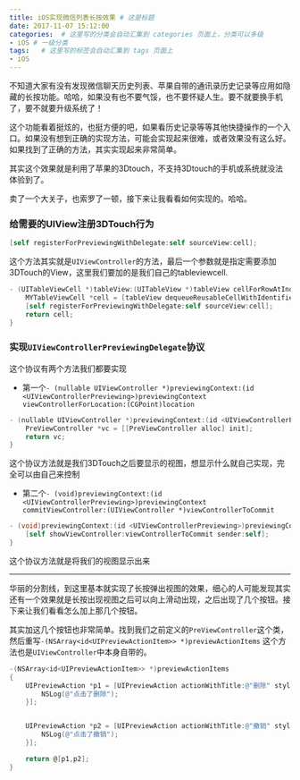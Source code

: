 ```yaml
---
title: iOS实现微信列表长按效果 # 这是标题
date: 2017-11-07 15:12:00
categories:  # 这里写的分类会自动汇集到 categories 页面上，分类可以多级
- iOS # 一级分类
tags:   # 这里写的标签会自动汇集到 tags 页面上
- iOS
---
```


不知道大家有没有发现微信聊天历史列表、苹果自带的通讯录历史记录等应用如隐藏的长按功能。哈哈，如果没有也不要气馁，也不要怀疑人生。要不就要换手机了，要不就要升级系统了！

这个功能看着挺炫的，也挺方便的吧，如果看历史记录等等其他快捷操作的一个入口。如果没有想到正确的实现方法，可能会实现起来很难，或者效果没有这么好。如果找到了正确的方法，其实实现起来非常简单。

其实这个效果就是利用了苹果的3Dtouch，不支持3Dtouch的手机或系统就没法体验到了。

卖了一个大关子，也索罗了一顿，接下来让我看看如何实现的。哈哈。

### 给需要的UIView注册3DTouch行为

```Objective-C
[self registerForPreviewingWithDelegate:self sourceView:cell];
```
这个方法其实就是`UIViewController`的方法，最后一个参数就是指定需要添加3DTouch的View，这里我们要加的是我们自己的tableviewcell.

```Objective-C
- (UITableViewCell *)tableView:(UITableView *)tableView cellForRowAtIndexPath:(NSIndexPath *)indexPath{
    MYTableViewCell *cell = [tableView dequeueReusableCellWithIdentifier:@"MYTableViewCell" forIndexPath:indexPath];
    [self registerForPreviewingWithDelegate:self sourceView:cell];
    return cell;
}

```
### 实现`UIViewControllerPreviewingDelegate`协议

这个协议有两个方法我们都要实现
* 第一个`- (nullable UIViewController *)previewingContext:(id <UIViewControllerPreviewing>)previewingContext viewControllerForLocation:(CGPoint)location`

```Objective-C
- (nullable UIViewController *)previewingContext:(id <UIViewControllerPreviewing>)previewingContext viewControllerForLocation:(CGPoint)location{
    PreViewController *vc = [[PreViewController alloc] init];
    return vc;
}

```
这个协议方法就是我们3DTouch之后要显示的视图，想显示什么就自己实现，完全可以由自己来控制

* 第二个`- (void)previewingContext:(id <UIViewControllerPreviewing>)previewingContext commitViewController:(UIViewController *)viewControllerToCommit`

```Objective-C
- (void)previewingContext:(id <UIViewControllerPreviewing>)previewingContext commitViewController:(UIViewController *)viewControllerToCommit{
    [self showViewController:viewControllerToCommit sender:self];
}
```

这个协议方法就是将我们的视图显示出来

----
华丽的分割线，到这里基本就实现了长按弹出视图的效果，细心的人可能发现其实还有一个效果就是长按出现视图之后可以向上滑动出现，之后出现了几个按钮。接下来让我们看看怎么加上那几个按钮。

其实加这几个按钮也非常简单。找到我们之前定义的`PreViewController`这个类，然后重写`-(NSArray<id<UIPreviewActionItem>> *)previewActionItems` 这个方法也是`UIViewController`中本身自带的。

```Objective-C
-(NSArray<id<UIPreviewActionItem>> *)previewActionItems
{
    UIPreviewAction *p1 = [UIPreviewAction actionWithTitle:@"删除" style:UIPreviewActionStyleDefault handler:^(UIPreviewAction * _Nonnull action, UIViewController * _Nonnull previewViewController) {
        NSLog(@"点击了删除");
    }];


    UIPreviewAction *p2 = [UIPreviewAction actionWithTitle:@"撤销" style:UIPreviewActionStyleSelected handler:^(UIPreviewAction * _Nonnull action, UIViewController * _Nonnull previewViewController) {
        NSLog(@"点击了撤销");
    }];

    return @[p1,p2];
}
```
